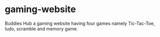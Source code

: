 # gaming-website
Buddies Hub a gaming website having four games namely Tic-Tac-Toe, ludo, scramble and memory game.
